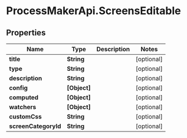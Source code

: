 # ProcessMakerApi.ScreensEditable

## Properties

Name | Type | Description | Notes
------------ | ------------- | ------------- | -------------
**title** | **String** |  | [optional] 
**type** | **String** |  | [optional] 
**description** | **String** |  | [optional] 
**config** | **[Object]** |  | [optional] 
**computed** | **[Object]** |  | [optional] 
**watchers** | **[Object]** |  | [optional] 
**customCss** | **String** |  | [optional] 
**screenCategoryId** | **String** |  | [optional] 


